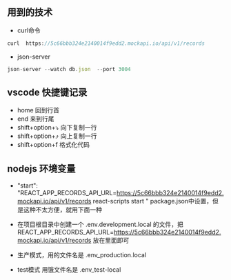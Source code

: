 ## 用到的技术

- curl命令

``` javascript
curl  https://5c66bbb324e2140014f9edd2.mockapi.io/api/v1/records
```

- json-server

```javascript
json-server --watch db.json  --port 3004
```

## vscode 快捷键记录

- home 回到行首
- end 来到行尾
- shift+option+⤵️ 向下复制一行
- shift+option+⤴️ 向上复制一行
- shift+option+f 格式化代码

## nodejs 环境变量

-  "start": "REACT_APP_RECORDS_API_URL=https://5c66bbb324e2140014f9edd2.mockapi.io/api/v1/records react-scripts start  "    package.json中设置，但是这种不太方便，就用下面一种

- 在项目根目录中创建一个 .env.development.local 的文件，把 REACT_APP_RECORDS_API_URL=https://5c66bbb324e2140014f9edd2.mockapi.io/api/v1/records 放在里面即可

- 生产模式，用的文件名是 .env_production.local

- test模式 用饿文件名是 .env_test-local